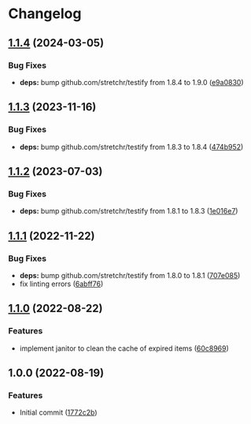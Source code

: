 # Changelog

## [1.1.4](https://github.com/guardian360/go-cache/compare/v1.1.3...v1.1.4) (2024-03-05)


### Bug Fixes

* **deps:** bump github.com/stretchr/testify from 1.8.4 to 1.9.0 ([e9a0830](https://github.com/guardian360/go-cache/commit/e9a0830afc78f12aa4e05c3f086f36d013b76bd5))

## [1.1.3](https://github.com/guardian360/go-cache/compare/v1.1.2...v1.1.3) (2023-11-16)


### Bug Fixes

* **deps:** bump github.com/stretchr/testify from 1.8.3 to 1.8.4 ([474b952](https://github.com/guardian360/go-cache/commit/474b952b58f29f79041ca724a55e50149b1d695b))

## [1.1.2](https://github.com/guardian360/go-cache/compare/v1.1.1...v1.1.2) (2023-07-03)


### Bug Fixes

* **deps:** bump github.com/stretchr/testify from 1.8.1 to 1.8.3 ([1e016e7](https://github.com/guardian360/go-cache/commit/1e016e77cae52a68838fafacc8af259d296481ed))

## [1.1.1](https://github.com/guardian360/go-cache/compare/v1.1.0...v1.1.1) (2022-11-22)


### Bug Fixes

* **deps:** bump github.com/stretchr/testify from 1.8.0 to 1.8.1 ([707e085](https://github.com/guardian360/go-cache/commit/707e0853d3557ce9b5d2e630fe8e9bf096fed626))
* fix linting errors ([6abff76](https://github.com/guardian360/go-cache/commit/6abff766afe0a54d5b4380abd9775fffdba92cb7))

## [1.1.0](https://github.com/guardian360/go-cache/compare/v1.0.0...v1.1.0) (2022-08-22)


### Features

* implement janitor to clean the cache of expired items ([60c8969](https://github.com/guardian360/go-cache/commit/60c89693a7ac0e94f8a3c8ed85ebd0037332ec92))

## 1.0.0 (2022-08-19)


### Features

* Initial commit ([1772c2b](https://github.com/guardian360/go-cache/commit/1772c2b4b3cc3b8d67332c1464e804646d592db1))

